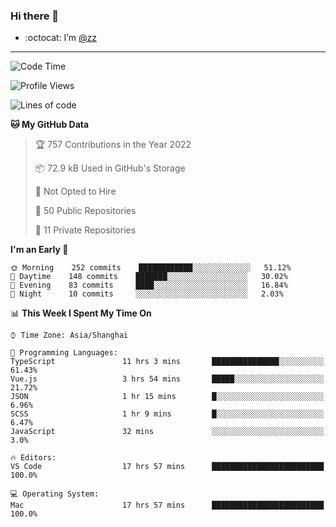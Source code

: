 ### Hi there 👋

- :octocat: I’m [@zz](https://github.com/holazz)

---

<!--START_SECTION:waka-->
![Code Time](http://img.shields.io/badge/Code%20Time-0%20secs-blue)

![Profile Views](http://img.shields.io/badge/Profile%20Views-3-blue)

![Lines of code](https://img.shields.io/badge/From%20Hello%20World%20I%27ve%20Written-736%20Thousand%20lines%20of%20code-blue)

**🐱 My GitHub Data** 

> 🏆 757 Contributions in the Year 2022
 > 
> 📦 72.9 kB Used in GitHub's Storage 
 > 
> 🚫 Not Opted to Hire
 > 
> 📜 50 Public Repositories 
 > 
> 🔑 11 Private Repositories  
 > 
**I'm an Early 🐤** 

```text
🌞 Morning    252 commits    ████████████░░░░░░░░░░░░░   51.12% 
🌆 Daytime    148 commits    ███████░░░░░░░░░░░░░░░░░░   30.02% 
🌃 Evening    83 commits     ████░░░░░░░░░░░░░░░░░░░░░   16.84% 
🌙 Night      10 commits     ░░░░░░░░░░░░░░░░░░░░░░░░░   2.03%

```


📊 **This Week I Spent My Time On** 

```text
⌚︎ Time Zone: Asia/Shanghai

💬 Programming Languages: 
TypeScript               11 hrs 3 mins       ███████████████░░░░░░░░░░   61.43% 
Vue.js                   3 hrs 54 mins       █████░░░░░░░░░░░░░░░░░░░░   21.72% 
JSON                     1 hr 15 mins        █░░░░░░░░░░░░░░░░░░░░░░░░   6.96% 
SCSS                     1 hr 9 mins         █░░░░░░░░░░░░░░░░░░░░░░░░   6.47% 
JavaScript               32 mins             ░░░░░░░░░░░░░░░░░░░░░░░░░   3.0%

🔥 Editors: 
VS Code                  17 hrs 57 mins      █████████████████████████   100.0%

💻 Operating System: 
Mac                      17 hrs 57 mins      █████████████████████████   100.0%

```


<!--END_SECTION:waka-->
